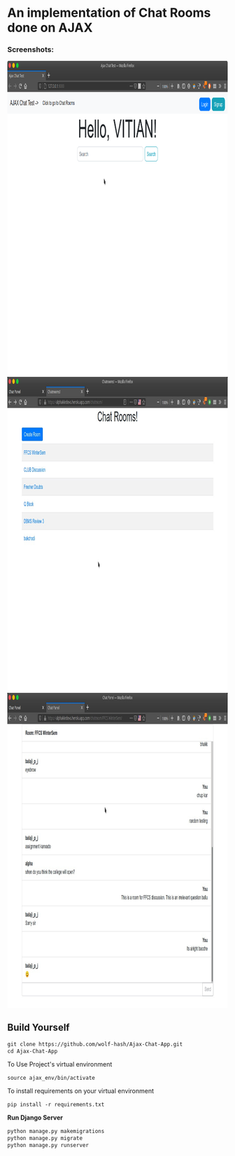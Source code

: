 # An implementation of Chat Rooms done on AJAX
### Screenshots:
<img src="https://github.com/wolf-hash/Ajax-Chat-App/blob/master/Screenshots/Screenshot_20210301_220815.png" width="1280" height="720" />
<img src="https://github.com/wolf-hash/Ajax-Chat-App/blob/master/Screenshots/chatroom1.jpg" width="1280" height="720" />
<img src="https://github.com/wolf-hash/Ajax-Chat-App/blob/master/Screenshots/chatroom.jpg" width="1280" height="720" />

## Build Yourself
```
git clone https://github.com/wolf-hash/Ajax-Chat-App.git
cd Ajax-Chat-App
```
To Use Project's virtual environment 
``` 
source ajax_env/bin/activate
```
To install requirements on your virtual environment
```
pip install -r requirements.txt
```
**Run Django Server**
```
python manage.py makemigrations
python manage.py migrate
python manage.py runserver
```
